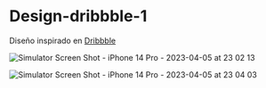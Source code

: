 # Design-dribbble-1

Diseño inspirado en <a href="https://dribbble.com/">Dribbble</a> 

![Simulator Screen Shot - iPhone 14 Pro - 2023-04-05 at 23 02 13](https://user-images.githubusercontent.com/101027497/230210767-f19e0ad9-c37d-4c63-89b0-1ccc279ca6bb.png)

![Simulator Screen Shot - iPhone 14 Pro - 2023-04-05 at 23 04 03](https://user-images.githubusercontent.com/101027497/230211029-4cde0aba-247e-4e23-b74e-5a35422bda77.png)
